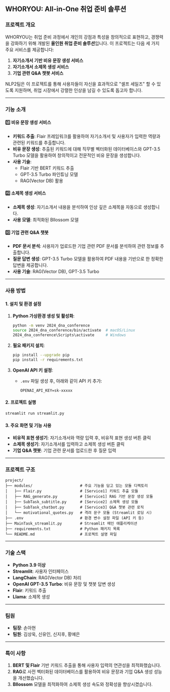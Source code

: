 ## **WHORYOU: All-in-One 취업 준비 솔루션**

### **프로젝트 개요**
WHORYOU는 취업 준비 과정에서 개인의 강점과 특성을 창의적으로 표현하고, 경쟁력을 강화하기 위해 개발된 **올인원 취업 준비 솔루션**입니다. 이 프로젝트는 다음 세 가지 주요 서비스를 제공합니다:
1. **자기소개서 기반 비유 문장 생성 서비스**
2. **자기소개서 소제목 생성 서비스**
3. **기업 관련 Q&A 챗봇 서비스**

NLP2팀은 이 프로젝트를 통해 사용자들이 자신을 효과적으로 "셀프 세일즈" 할 수 있도록 지원하며, 취업 시장에서 강렬한 인상을 남길 수 있도록 돕고자 합니다.

---

### **기능 소개**

#### 1️⃣ **비유 문장 생성 서비스**
- **키워드 추출**: Flair 프레임워크를 활용하여 자기소개서 및 사용자가 입력한 역량과 관련된 키워드를 추출합니다.
- **비유 문장 생성**: 추출된 키워드에 대해 직무별 벡터화된 데이터베이스와 GPT-3.5 Turbo 모델을 활용하여 창의적이고 전문적인 비유 문장을 생성합니다.
- **사용 기술**: 
  - Flair 기반 BERT 키워드 추출
  - GPT-3.5 Turbo 파인튜닝 모델
  - RAG(Vector DB) 활용

#### 2️⃣ **소제목 생성 서비스**
- **소제목 생성**: 자기소개서 내용을 분석하여 인상 깊은 소제목을 자동으로 생성합니다.
- **사용 모델**: 최적화된 Bllossom 모델

#### 3️⃣ **기업 관련 Q&A 챗봇**
- **PDF 문서 분석**: 사용자가 업로드한 기업 관련 PDF 문서를 분석하여 관련 정보를 추출합니다.
- **질문 답변 생성**: GPT-3.5 Turbo 모델을 활용하여 PDF 내용을 기반으로 한 정확한 답변을 제공합니다.
- **사용 기술**: RAG(Vector DB), GPT-3.5 Turbo

---

### **사용 방법**

#### 1. 설치 및 환경 설정
1. **Python 가상환경 생성 및 활성화**:
   ```bash
   python -m venv 2024_dna_conference
   source 2024_dna_conference/bin/activate  # macOS/Linux
   2024_dna_conference\Scripts\activate     # Windows
   ```

2. **필요 패키지 설치**:
   ```bash
   pip install --upgrade pip
   pip install -r requirements.txt
   ```

3. **OpenAI API 키 설정**:
   - `.env` 파일 생성 후, 아래와 같이 API 키 추가:
     ```
     OPENAI_API_KEY=sk-xxxxx
     ```

#### 2. 프로젝트 실행
```bash
streamlit run streamlit.py
```

#### 3. 주요 화면 및 기능 사용
- **비유적 표현 생성기**: 자기소개서와 역량 입력 후, 비유적 표현 생성 버튼 클릭
- **소제목 생성기**: 자기소개서를 입력하고 소제목 생성 버튼 클릭
- **기업 Q&A 챗봇**: 기업 관련 문서를 업로드한 후 질문 입력

---

### **프로젝트 구조**
```plaintext
project/
├── modules/                     # 주요 기능을 담고 있는 모듈 디렉토리
│   ├── Flair.py                 # [Service1] 키워드 추출 모듈
│   ├── RAG_generate.py          # [Service1] RAG 기반 문장 생성 모듈
│   ├── SubTask_subtitle.py      # [Service2] 소제목 생성 모듈
│   ├── SubTask_chatbot.py       # [Service3] Q&A 챗봇 관련 로직
│   └── motivational_quotes.py   # 격려 문구 모듈 (Streamlit 로딩 시)
├── .env                         # 환경 변수 설정 파일 (API 키 등)
├── MainTask_streamlit.py        # Streamlit 메인 애플리케이션
├── requirements.txt             # Python 패키지 목록
└── README.md                    # 프로젝트 설명 파일
```

---

### **기술 스택**
- **Python 3.9 이상**
- **Streamlit**: 사용자 인터페이스
- **LangChain**: RAG(Vector DB) 처리
- **OpenAI GPT-3.5 Turbo**: 비유 문장 및 챗봇 답변 생성
- **Flair**: 키워드 추출
- **Llama**: 소제목 생성

---

### **팀원**
- **팀장**: 손아현
- **팀원**: 김상욱, 신유인, 신지후, 황예은

---

### **특이 사항**
1. **BERT 및 Flair** 기반 키워드 추출을 통해 사용자 입력의 연관성을 최적화했습니다.
2. **RAG**로 사전 벡터화된 데이터베이스를 활용하여 비유 문장과 기업 Q&A 생성 성능을 개선했습니다.
3. **Bllossom** 모델을 최적화하여 소제목 생성 속도와 정확성을 향상시켰습니다.
